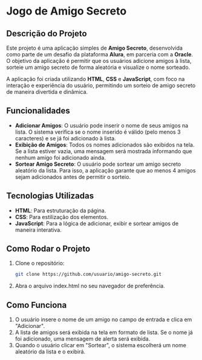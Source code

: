 # Jogo de Amigo Secreto

## Descrição do Projeto

Este projeto é uma aplicação simples de **Amigo Secreto**, desenvolvida como parte de um desafio da plataforma **Alura**, em parceria com a **Oracle**. O objetivo da aplicação é permitir que os usuários adicione amigos à lista, sorteie um amigo secreto de forma aleatória e visualize o nome sorteado.

A aplicação foi criada utilizando **HTML**, **CSS** e **JavaScript**, com foco na interação e experiência do usuário, permitindo um sorteio de amigo secreto de maneira divertida e dinâmica.

## Funcionalidades

- **Adicionar Amigos**: O usuário pode inserir o nome de seus amigos na lista. O sistema verifica se o nome inserido é válido (pelo menos 3 caracteres) e se já foi adicionado à lista.
- **Exibição de Amigos**: Todos os nomes adicionados são exibidos na tela. Se a lista estiver vazia, uma mensagem será mostrada informando que nenhum amigo foi adicionado ainda.
- **Sortear Amigo Secreto**: O usuário pode sortear um amigo secreto aleatório da lista. Para isso, a aplicação garante que ao menos 4 amigos sejam adicionados antes de permitir o sorteio.

## Tecnologias Utilizadas

- **HTML**: Para estruturação da página.
- **CSS**: Para estilização dos elementos.
- **JavaScript**: Para a lógica de adicionar, exibir e sortear amigos de maneira interativa.

## Como Rodar o Projeto

1. Clone o repositório:
   ```bash
   git clone https://github.com/usuario/amigo-secreto.git
   
2. Abra o arquivo index.html no seu navegador de preferência.

## Como Funciona

1. O usuário insere o nome de um amigo no campo de entrada e clica em "Adicionar".
2. A lista de amigos será exibida na tela em formato de lista. Se o nome já foi adicionado, uma mensagem de alerta será exibida.
3. Quando o usuário clicar em "Sortear", o sistema escolherá um nome aleatório da lista e o exibirá.
